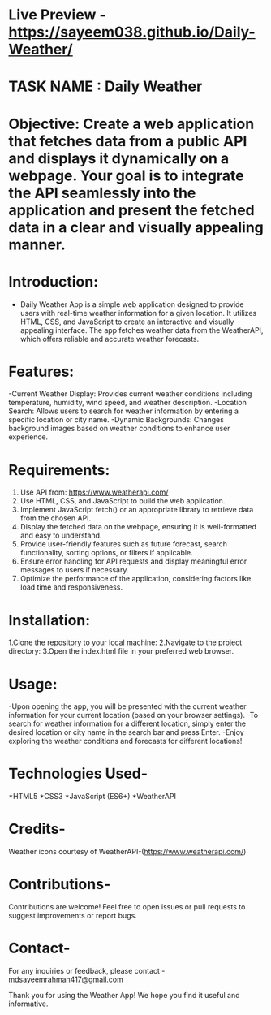 # Live Preview - https://sayeem038.github.io/Daily-Weather/
# TASK NAME : Daily Weather
# Objective: Create a web application that fetches data from a public API and displays it dynamically on a webpage. Your goal is to integrate the API seamlessly into the application and present the fetched data in a clear and visually appealing manner.
# Introduction:
- Daily Weather App is a simple web application designed to provide users with real-time weather information for a given location. It utilizes HTML, CSS, and JavaScript to create an interactive and visually appealing interface. The app fetches weather data from the WeatherAPI, which offers reliable and accurate weather forecasts.
# Features:
-Current Weather Display: Provides current weather conditions including temperature, humidity, wind speed, and weather description.
-Location Search: Allows users to search for weather information by entering a specific location or city name.
-Dynamic Backgrounds: Changes background images based on weather conditions to enhance user experience.
# Requirements:
1. Use API from: https://www.weatherapi.com/
2. Use HTML, CSS, and JavaScript to build the web application.
3. Implement JavaScript fetch() or an appropriate library to retrieve data from the chosen
API.
4. Display the fetched data on the webpage, ensuring it is well-formatted and easy to
understand.
5. Provide user-friendly features such as future forecast, search functionality, sorting
options, or filters if applicable.
6. Ensure error handling for API requests and display meaningful error messages to users if
necessary.
7. Optimize the performance of the application, considering factors like load time and
responsiveness.
# Installation:
1.Clone the repository to your local machine:
2.Navigate to the project directory:
3.Open the index.html file in your preferred web browser.

# Usage:
-Upon opening the app, you will be presented with the current weather information for your current location (based on your browser settings).
-To search for weather information for a different location, simply enter the desired location or city name in the search bar and press Enter.
-Enjoy exploring the weather conditions and forecasts for different locations!

# Technologies Used-
*HTML5
*CSS3
*JavaScript (ES6+)
*WeatherAPI

# Credits-
Weather icons courtesy of WeatherAPI-(https://www.weatherapi.com/)

# Contributions-
Contributions are welcome! Feel free to open issues or pull requests to suggest improvements or report bugs.

# Contact-
For any inquiries or feedback, please contact - mdsayeemrahman417@gmail.com

Thank you for using the Weather App! We hope you find it useful and informative.
